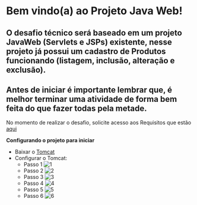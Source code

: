 # **Bem vindo(a) ao Projeto Java Web!**

## O desafio técnico será baseado em um projeto JavaWeb (Servlets e JSPs) existente, nesse projeto já possui um cadastro de Produtos funcionando (listagem, inclusão, alteração e exclusão). 

## Antes de iniciar é importante lembrar que, é melhor terminar uma atividade de forma bem feita do que fazer todas pela metade.

No momento de realizar o desafio, solicite acesso aos Requisitos que estão [aqui](https://drive.google.com/file/d/1EmkxIQd6gxv5uEJ-lt4LCZIqae2bqNoB/view)

**Configurando o projeto para iniciar**
* Baixar o [Tomcat](https://tomcat.apache.org/download-90.cgi)
* Configurar o Tomcat:
    * Passo 1 ![1](https://i.imgur.com/9AnzPdV.png)
    * Passo 2 ![2](https://i.imgur.com/ZPhYscV.png)
    * Passo 3 ![3](https://i.imgur.com/1NKxCsP.png)
    * Passo 4 ![4](https://i.imgur.com/81BD8PO.png)
    * Passo 5 ![5](https://i.imgur.com/recxgmf.png)
    * Passo 6 ![6](https://i.imgur.com/0BshHkI.png)

